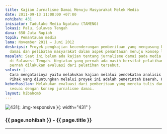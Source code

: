```yaml
---
title: Kajian Jurnalisme Damai Menuju Masyarakat Melek Media
date: 2011-09-13 11:08:00 +07:00
nohibah: 431
inisiator: Tadulako Media Ngataku (TAMENG)
lokasi: Palu, Sulawes Tengah
dana: 650 Juta Rupiah
topik: Pemantauan media
lama: November 2011 – Juni 2012
deskripsi: Proyek pengkajian kecenderungan pemberitaan yang mengusung konsep jurnalisme
  damai dan pelibatan masyarakat dalam aspek pemantauan menuju konsep literasi media.
masalah: Saat ini belum ada kajian tentang jurnalisme damai pada media yang terdapat
  di Sulawesi Tengah. Kegiatan yang pernah ada masih bersifat pelatihan dan belum
  pernah dilakukan evaluasi dari pelatihan tersebut.
solusi: |-
  Cara mengatasinya yaitu melakukan kajian melalui pendekatan analisis isi, wacana, dan framing. Kemudian, melakukan wawancara kepada narasumber yang berkompeten di bidangnya. Hasilnya akan dipublikasikan.
  Pihak yang diuntungkan melalui proyek ini adalah pemerintah Daerah, Kepolisian, Pihak Media baik di Pusat maupun di Kota Palu dan Sulawesi Tengah.
keberhasilan: Melakukan evaluasi dari pemberitaan yang mereka tulis dan kemudian mengarahkan
  sesuai dengan konsep jurnalisme damai.
layout: hibahcmb
---
```


![431](/static/img/hibahcmb/431.png){: .img-responsive }{: width="431" }

### {{ page.nohibah }} - {{ page.title }}

---
